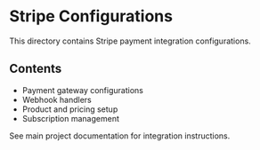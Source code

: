 # Stripe Configurations

This directory contains Stripe payment integration configurations.

## Contents

- Payment gateway configurations
- Webhook handlers
- Product and pricing setup
- Subscription management

See main project documentation for integration instructions.
